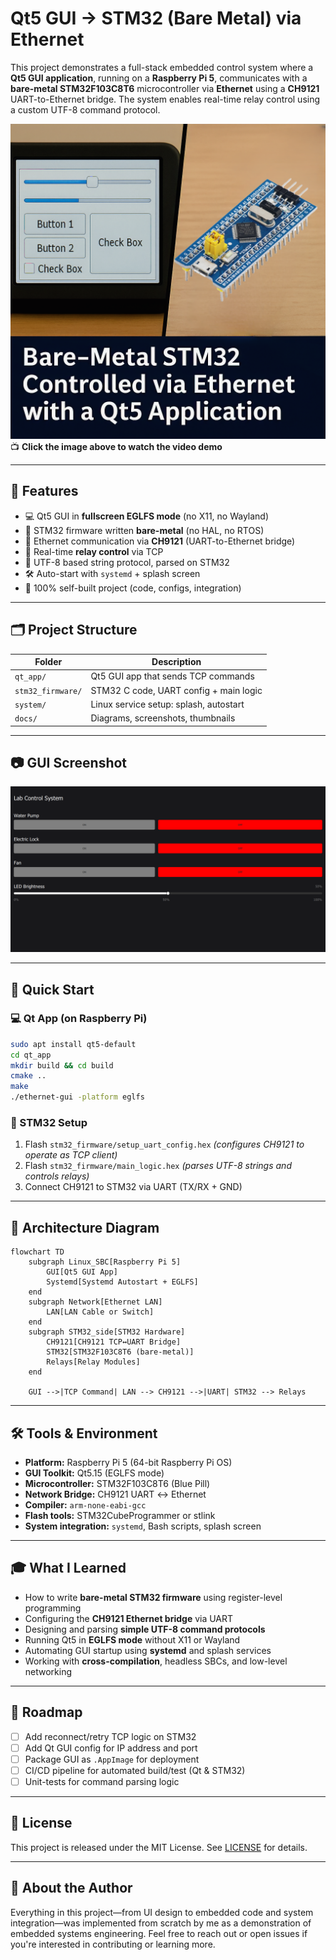 
# Qt5 GUI → STM32 (Bare Metal) via Ethernet

This project demonstrates a full-stack embedded control system where a **Qt5 GUI application**, running on a **Raspberry Pi 5**, communicates with a **bare-metal STM32F103C8T6** microcontroller via **Ethernet** using a **CH9121** UART-to-Ethernet bridge. The system enables real-time relay control using a custom UTF-8 command protocol.

[![Watch the demo](docs/thumbnail.png)](https://youtube.com/shorts/BL4TQFjsRmY?si=G8JpCt_BM3iExTb5)  
📺 **Click the image above to watch the video demo**

---

## 🔧 Features

- 💻 Qt5 GUI in **fullscreen EGLFS mode** (no X11, no Wayland)
- 🧠 STM32 firmware written **bare-metal** (no HAL, no RTOS)
- 📡 Ethernet communication via **CH9121** (UART-to-Ethernet bridge)
- 🔁 Real-time **relay control** via TCP
- 📜 UTF-8 based string protocol, parsed on STM32
- 🛠 Auto-start with `systemd` + splash screen
- 🧰 100% self-built project (code, configs, integration)

---

## 🗂 Project Structure

| Folder            | Description                                  |
|-------------------|----------------------------------------------|
| `qt_app/`         | Qt5 GUI app that sends TCP commands          |
| `stm32_firmware/` | STM32 C code, UART config + main logic       |
| `system/`         | Linux service setup: splash, autostart       |
| `docs/`           | Diagrams, screenshots, thumbnails            |

---

## 📷 GUI Screenshot

![Qt GUI Screenshot](docs/gui.png)

---

## 🚀 Quick Start

### 💻 Qt App (on Raspberry Pi)
```bash
sudo apt install qt5-default
cd qt_app
mkdir build && cd build
cmake ..
make
./ethernet-gui -platform eglfs
````

### 🔌 STM32 Setup

1. Flash `stm32_firmware/setup_uart_config.hex`
   *(configures CH9121 to operate as TCP client)*
2. Flash `stm32_firmware/main_logic.hex`
   *(parses UTF-8 strings and controls relays)*
3. Connect CH9121 to STM32 via UART (TX/RX + GND)

---

## 🧭 Architecture Diagram

```mermaid
flowchart TD
    subgraph Linux_SBC[Raspberry Pi 5]
        GUI[Qt5 GUI App]
        Systemd[Systemd Autostart + EGLFS]
    end
    subgraph Network[Ethernet LAN]
        LAN[LAN Cable or Switch]
    end
    subgraph STM32_side[STM32 Hardware]
        CH9121[CH9121 TCP↔UART Bridge]
        STM32[STM32F103C8T6 (bare-metal)]
        Relays[Relay Modules]
    end

    GUI -->|TCP Command| LAN --> CH9121 -->|UART| STM32 --> Relays
```

---

## 🛠 Tools & Environment

* **Platform:** Raspberry Pi 5 (64-bit Raspberry Pi OS)
* **GUI Toolkit:** Qt5.15 (EGLFS mode)
* **Microcontroller:** STM32F103C8T6 (Blue Pill)
* **Network Bridge:** CH9121 UART ↔ Ethernet
* **Compiler:** `arm-none-eabi-gcc`
* **Flash tools:** STM32CubeProgrammer or stlink
* **System integration:** `systemd`, Bash scripts, splash screen

---

## 🎓 What I Learned

* How to write **bare-metal STM32 firmware** using register-level programming
* Configuring the **CH9121 Ethernet bridge** via UART
* Designing and parsing **simple UTF-8 command protocols**
* Running Qt5 in **EGLFS mode** without X11 or Wayland
* Automating GUI startup using **systemd** and splash services
* Working with **cross-compilation**, headless SBCs, and low-level networking

---

## 🚧 Roadmap

* [ ] Add reconnect/retry TCP logic on STM32
* [ ] Add Qt GUI config for IP address and port
* [ ] Package GUI as `.AppImage` for deployment
* [ ] CI/CD pipeline for automated build/test (Qt & STM32)
* [ ] Unit-tests for command parsing logic

---

## 📜 License

This project is released under the MIT License. See [LICENSE](LICENSE) for details.

---

## 🙋 About the Author

Everything in this project—from UI design to embedded code and system integration—was implemented from scratch by me as a demonstration of embedded systems engineering.
Feel free to reach out or open issues if you're interested in contributing or learning more.

```


